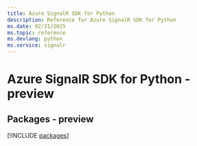```yaml
---
title: Azure SignalR SDK for Python
description: Reference for Azure SignalR SDK for Python
ms.date: 02/21/2025
ms.topic: reference
ms.devlang: python
ms.service: signalr
---
```

# Azure SignalR SDK for Python - preview
## Packages - preview
[!INCLUDE [packages](signalr-index.md)]